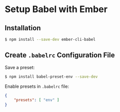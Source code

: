 # Setup Babel with Ember

## Installation

```bash
$ npm install --save-dev ember-cli-babel
```

## Create `.babelrc` Configuration File

Save a preset:
```bash
$ npm install babel-preset-env --save-dev
```

Enable presets in `.babelrc` file:
```json
{
    "presets": [ "env" ]
}
```
